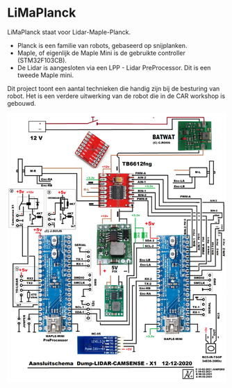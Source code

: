 # LiMaPlanck

LiMaPlanck staat voor Lidar-Maple-Planck.

* Planck is een familie van robots, gebaseerd op snijplanken.
* Maple, of eigenlijk de Maple Mini is de gebruikte controller (STM32F103CB).
* De Lidar is aangesloten via een LPP - Lidar PreProcessor. Dit is een tweede Maple mini.

Dit project toont een aantal technieken die handig zijn bij de besturing van robot. Het is een verdere uitwerking van de robot die in de CAR workshop is gebouwd.

![Het aansluitschema](Lidar-x1-2-STM32schema-D.png)

